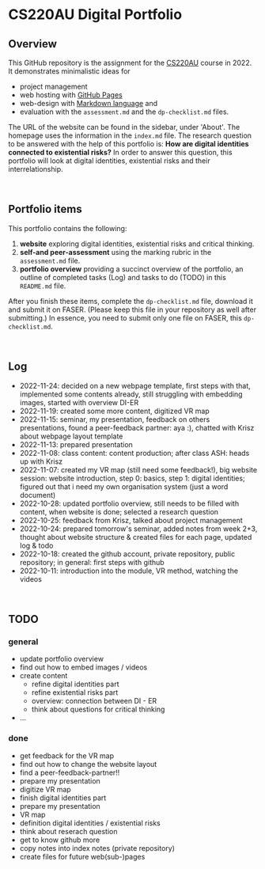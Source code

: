 # CS220AU Digital Portfolio
## Overview
This GitHub repository is the assignment for the [CS220AU](https://github.com/khofstadter/CS220AU) course in 2022. It demonstrates minimalistic ideas for 

- project management
- web hosting with [GitHub Pages](https://pages.github.com/) 
- web-design with [Markdown language](https://guides.github.com/features/mastering-markdown/) and
- evaluation with the `assessment.md` and the `dp-checklist.md` files. 

The URL of the website can be found in the sidebar, under 'About'. The homepage uses the information in the `index.md` file.
The research question to be answered with the help of this portfolio is: **How are digital identities connected to existential risks?**
In order to answer this question, this portfolio will look at digital identities, existential risks and their interrelationship.

<br>

## Portfolio items
This portfolio contains the following:

1. **website** exploring digital identities, existential risks and critical thinking.
2. **self-and peer-assessment** using the marking rubric in the `assessment.md` file.
3. **portfolio overview** providing a succinct overview of the portfolio, an outline of completed tasks (Log) and tasks to do (TODO) in this `README.md` file.

After you finish these items, complete the `dp-checklist.md` file, download it and submit it on FASER. (Please keep this file in your repository as well after submitting.) In essence, you need to submit only one file on FASER, this `dp-checklist.md`. 
 

<br>

## Log

- 2022-11-24: decided on a new webpage template, first steps with that, implemented some contents already, still struggling with embedding images, started with overview DI-ER
- 2022-11-19: created some more content, digitized VR map
- 2022-11-15: seminar, my presentation, feedback on others presentations, found a peer-feedback partner: aya :), chatted with Krisz about webpage layout template
- 2022-11-13: prepared presentation
- 2022-11-08: class content: content production; after class ASH: heads up with Krisz
- 2022-11-07: created my VR map (still need some feedback!), big website session: website introduction, step 0: basics, step 1: digital identities; figured out that i need my own organisation system (just a word document)
- 2022-10-28: updated portfolio overview, still needs to be filled with content, when website is done; selected a research question
- 2022-10-25: feedback from Krisz, talked about project management
- 2022-10-24: prepared tomorrow's seminar, added notes from week 2+3, thought about website structure & created files for each page, updated log & todo
- 2022-10-18: created the github account, private repository, public repository; in general: first steps with github
- 2022-10-11: introduction into the module, VR method, watching the videos

<br>

## TODO

### general
- update portfolio overview
- find out how to embed images / videos
- create content
  - refine digital identities part
  - refine existential risks part
  - overview: connection between DI - ER
  - think about questions for critical thinking
- …

### done
- get feedback for the VR map
- find out how to change the website layout
- find a peer-feedback-partner!!
- prepare my presentation
- digitize VR map
- finish digital identities part
- prepare my presentation
- VR map
- definition digital identities / existential risks
- think about reserach question
- get to know github more
- copy notes into index notes (private repository)
- create files for future web(sub-)pages

